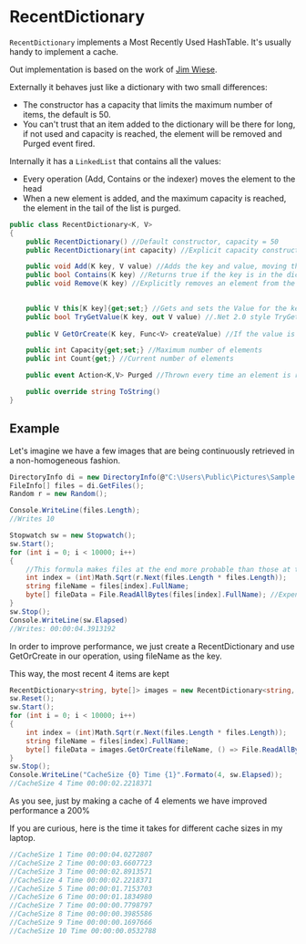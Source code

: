 # RecentDictionary 
`RecentDictionary` implements a Most Recently Used HashTable. It's usually handy to implement a cache.

Out implementation is based on the work of [Jim Wiese](http://www.codeproject.com/KB/recipes/mostrecentlyused.aspx). 

Externally it behaves just like a dictionary with two small differences: 
* The constructor has a capacity that limits the maximum number of items, the default is 50.  
* You can't trust that an item added to the dictionary will be there for long, if not used and capacity is reached, the element will be removed and Purged event fired.

Internally it has a `LinkedList` that contains all the values:
* Every operation (Add, Contains or the indexer) moves the element to the head
* When a new element is added, and the maximum capacity is reached, the element in the tail of the list is purged. 

```C#
public class RecentDictionary<K, V> 
{
    public RecentDictionary() //Default constructor, capacity = 50
    public RecentDictionary(int capacity) //Explicit capacity constructor

    public void Add(K key, V value) //Adds the key and value, moving the element to the head of the list
    public bool Contains(K key) //Returns true if the key is in the dictionary, moving the element to the head of the list 
    public void Remove(K key) //Explicitly removes an element from the dictionary

    
    public V this[K key]{get;set;} //Gets and sets the Value for the key. If the element is not there throws KeyNotFoundException
    public bool TryGetValue(K key, out V value) //.Net 2.0 style TryGetValue, if the element is not there returns false, otherwise value is filled. 
   
    public V GetOrCreate(K key, Func<V> createValue) //If the value is in the dictionary, it's retrieved. Otherwise is created using createValue and stored. 

    public int Capacity{get;set;} //Maximum number of elements  
    public int Count{get;} //Current number of elements

    public event Action<K,V> Purged //Thrown every time an element is removed because there's not enough space

    public override string ToString()
}
```

## Example
Let's imagine we have a few images that are being continuously retrieved in a non-homogeneous fashion.

```C#
DirectoryInfo di = new DirectoryInfo(@"C:\Users\Public\Pictures\Sample Pictures");
FileInfo[] files = di.GetFiles();
Random r = new Random();

Console.WriteLine(files.Length); 
//Writes 10

Stopwatch sw = new Stopwatch();
sw.Start();
for (int i = 0; i < 10000; i++)
{
    //This formula makes files at the end more probable than those at the beginning of the array
    int index = (int)Math.Sqrt(r.Next(files.Length * files.Length));
    string fileName = files[index].FullName;
    byte[] fileData = File.ReadAllBytes(files[index].FullName); //Expensive operations
}
sw.Stop();
Console.WriteLine(sw.Elapsed)
//Writes: 00:00:04.3913192
```

In order to improve performance, we just create a RecentDictionary and use GetOrCreate in our operation, using fileName as the key. 

This way, the most recent 4 items are kept

```C#
RecentDictionary<string, byte[]> images = new RecentDictionary<string, byte[]>(4);
sw.Reset();
sw.Start();
for (int i = 0; i < 10000; i++)
{
    int index = (int)Math.Sqrt(r.Next(files.Length * files.Length));
    string fileName = files[index].FullName;
    byte[] fileData = images.GetOrCreate(fileName, () => File.ReadAllBytes(fileName)); //Expensive and cached operations
}
sw.Stop();
Console.WriteLine("CacheSize {0} Time {1}".Formato(4, sw.Elapsed));
//CacheSize 4 Time 00:00:02.2218371
```

As you see, just by making a cache of 4 elements we have improved performance a 200%

If you are curious, here is the time it takes for different cache sizes in my laptop. 

```C#
//CacheSize 1 Time 00:00:04.0272807
//CacheSize 2 Time 00:00:03.6607723
//CacheSize 3 Time 00:00:02.8913571
//CacheSize 4 Time 00:00:02.2218371
//CacheSize 5 Time 00:00:01.7153703
//CacheSize 6 Time 00:00:01.1834980
//CacheSize 7 Time 00:00:00.7798797
//CacheSize 8 Time 00:00:00.3985586
//CacheSize 9 Time 00:00:00.1697666
//CacheSize 10 Time 00:00:00.0532788
```